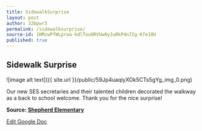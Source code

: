 ```yaml
---
title: SidewalkSurprise
layout: post
author: 32bpwr3
permalink: /sidewalksurprise/
source-id: 1HMzwPfWLpraa-kdlTouURVUw6yJu0kP4n7Ig-Kfe10U
published: true
---
```

## Sidewalk Surprise

![image alt text]({{ site.url }}/public/59Jp4uaqiyXOk5CTs5gYg_img_0.png)

Our new SES secretaries and their talented children decorated the walkway as a  back to school welcome. Thank you for the nice surprise!

**Source: [Shepherd Elementary](https://twitter.com/shepherdele/status/902331192669855745)**

[Edit Google Doc](https://docs.google.com/document/d/1HMzwPfWLpraa-kdlTouURVUw6yJu0kP4n7Ig-Kfe10U/edit?usp=sharing)

